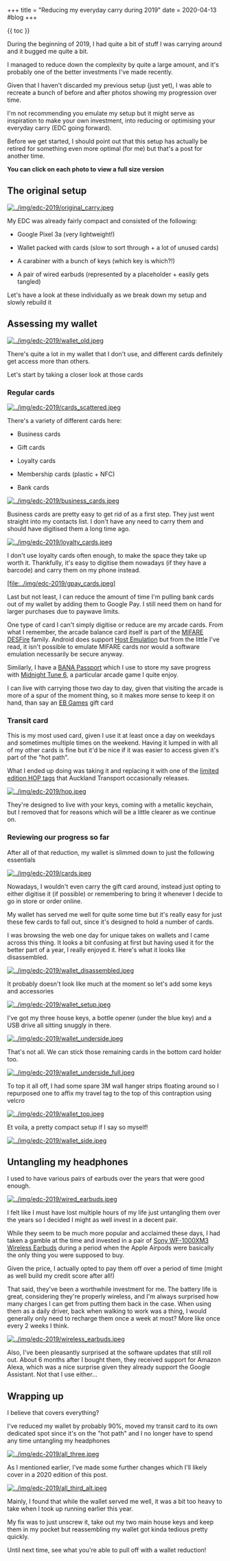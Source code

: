 +++
title = "Reducing my everyday carry during 2019"
date = 2020-04-13
#blog
+++

{{ toc }}

During the beginning of 2019, I had quite a bit of stuff I was carrying around and it bugged me quite a bit.

I managed to reduce down the complexity by quite a large amount, and it's probably one of the better investments I've made recently.

Given that I haven't discarded my previous setup (just yet), I was able to recreate a bunch of before and after photos showing my progression over time.

I'm not recommending you emulate my setup but it might serve as inspiration to make your own investment, into reducing or optimising your everyday carry (EDC going forward).

Before we get started, I should point out that this setup has actually be retired for something even more optimal (for me) but that's a post for another time.

**You can click on each photo to view a full size version**

## The original setup

[![../img/edc-2019/original_carry.jpeg](../img/edc-2019/original_carry.jpeg)](../img/edc-2019/original_carry.jpeg)

My EDC was already fairly compact and consisted of the following:

*   Google Pixel 3a (very lightweight!)
    
*   Wallet packed with cards (slow to sort through + a lot of unused cards)
    
*   A carabiner with a bunch of keys (which key is which?!)
    
*   A pair of wired earbuds (represented by a placeholder + easily gets tangled)
    

Let's have a look at these individually as we break down my setup and slowly rebuild it

## Assessing my wallet

[![../img/edc-2019/wallet_old.jpeg](../img/edc-2019/wallet_old.jpeg)](../img/edc-2019/wallet_old.jpeg)

There's quite a lot in my wallet that I don't use, and different cards definitely get access more than others.

Let's start by taking a closer look at those cards

### Regular cards

[![../img/edc-2019/cards_scattered.jpeg](../img/edc-2019/cards_scattered.jpeg)](../img/edc-2019/cards_scattered.jpeg)

There's a variety of different cards here:

*   Business cards
    
*   Gift cards
    
*   Loyalty cards
    
*   Membership cards (plastic + NFC)
    
*   Bank cards
    

[![../img/edc-2019/business_cards.jpeg](../img/edc-2019/business_cards.jpeg)](../img/edc-2019/business_cards.jpeg)

Business cards are pretty easy to get rid of as a first step. They just went straight into my contacts list. I don't have any need to carry them and should have digitised them a long time ago.

[![../img/edc-2019/loyalty_cards.jpeg](../img/edc-2019/loyalty_cards.jpeg)](../img/edc-2019/loyalty_cards.jpeg)

I don't use loyalty cards often enough, to make the space they take up worth it. Thankfully, it's easy to digitise them nowadays (if they have a barcode) and carry them on my phone instead.

[\[file:../img/edc-2019/gpay\_cards.jpeg](../img/edc-2019/gpay_cards.jpeg)\]

Last but not least, I can reduce the amount of time I'm pulling bank cards out of my wallet by adding them to Google Pay. I still need them on hand for larger purchases due to paywave limits.

One type of card I can't simply digitise or reduce are my arcade cards. From what I remember, the arcade balance card itself is part of the [MIFARE DESFire](https://www.mifare.net/en/products/chip-card-ics/mifare-desfire/) family. Android does support [Host Emulation](https://developer.android.com/guide/topics/connectivity/nfc/hce) but from the little I've read, it isn't possible to emulate MIFARE cards nor would a software emulation necessarily be secure anyway.

Similarly, I have a [BANA Passport](https://www.bandainamcoid.com/banapassport/en/) which I use to store my save progress with [Midnight Tune 6](https://wanganmaxi-official.com/wanganmaxi6/en/special/001.php), a particular arcade game I quite enjoy.

I can live with carrying those two day to day, given that visiting the arcade is more of a spur of the moment thing, so it makes more sense to keep it on hand, than say an [EB Games](https://www.ebgames.co.nz) gift card

### Transit card

This is my most used card, given I use it at least once a day on weekdays and sometimes multiple times on the weekend. Having it lumped in with all of my other cards is fine but it'd be nice if it was easier to access given it's part of the "hot path".

What I ended up doing was taking it and replacing it with one of the [limited edition HOP tags](https://at.govt.nz/bus-train-ferry/at-hop-card/buy-at-hop-card/buy-an-at-hop-key-tag/) that Auckland Transport occasionally releases.

[![../img/edc-2019/hop.jpeg](../img/edc-2019/hop.jpeg)](../img/edc-2019/hop.jpeg)

They're designed to live with your keys, coming with a metallic keychain, but I removed that for reasons which will be a little clearer as we continue on.

### Reviewing our progress so far

After all of that reduction, my wallet is slimmed down to just the following essentials

[![../img/edc-2019/cards.jpeg](../img/edc-2019/cards.jpeg)](../img/edc-2019/cards.jpeg)

Nowadays, I wouldn't even carry the gift card around, instead just opting to either digitise it (if possible) or remembering to bring it whenever I decide to go in store or order online.

My wallet has served me well for quite some time but it's really easy for just these few cards to fall out, since it's designed to hold a number of cards.

I was browsing the web one day for unique takes on wallets and I came across this thing. It looks a bit confusing at first but having used it for the better part of a year, I really enjoyed it. Here's what it looks like disassembled.

[![../img/edc-2019/wallet_disassembled.jpeg](../img/edc-2019/wallet_disassembled.jpeg)](../img/edc-2019/wallet_disassembled.jpeg)

It probably doesn't look like much at the moment so let's add some keys and accessories

[![../img/edc-2019/wallet_setup.jpeg](../img/edc-2019/wallet_setup.jpeg)](../img/edc-2019/wallet_setup.jpeg)

I've got my three house keys, a bottle opener (under the blue key) and a USB drive all sitting snuggly in there.

[![../img/edc-2019/wallet_underside.jpeg](../img/edc-2019/wallet_underside.jpeg)](../img/edc-2019/wallet_underside.jpeg)

That's not all. We can stick those remaining cards in the bottom card holder too.

[![../img/edc-2019/wallet_underside_full.jpeg](../img/edc-2019/wallet_underside_full.jpeg)](../img/edc-2019/wallet_underside_full.jpeg)

To top it all off, I had some spare 3M wall hanger strips floating around so I repurposed one to affix my travel tag to the top of this contraption using velcro

[![../img/edc-2019/wallet_top.jpeg](../img/edc-2019/wallet_top.jpeg)](../img/edc-2019/wallet_top.jpeg)

Et voila, a pretty compact setup if I say so myself!

[![../img/edc-2019/wallet_side.jpeg](../img/edc-2019/wallet_side.jpeg)](../img/edc-2019/wallet_side.jpeg)

## Untangling my headphones

I used to have various pairs of earbuds over the years that were good enough.

[![../img/edc-2019/wired_earbuds.jpeg](../img/edc-2019/wired_earbuds.jpeg)](../img/edc-2019/wired_earbuds.jpeg)

I felt like I must have lost multiple hours of my life just untangling them over the years so I decided I might as well invest in a decent pair.

While they seem to be much more popular and acclaimed these days, I had taken a gamble at the time and invested in a pair of [Sony WF-1000XM3 Wireless Earbuds](https://www.mightyape.co.nz/product/sony-wf-1000xm3-industry-leading-noise-canceling-truly-wireless-earbuds-black/30990778) during a period when the Apple Airpods were basically the only thing you were supposed to buy.

Given the price, I actually opted to pay them off over a period of time (might as well build my credit score after all!)

That said, they've been a worthwhile investment for me. The battery life is great, considering they're properly wireless, and I'm always surprised how many charges I can get from putting them back in the case. When using them as a daily driver, back when walking to work was a thing, I would generally only need to recharge them once a week at most? More like once every 2 weeks I think.

[![../img/edc-2019/wireless_earbuds.jpeg](../img/edc-2019/wireless_earbuds.jpeg)](../img/edc-2019/wireless_earbuds.jpeg)

Also, I've been pleasantly surprised at the software updates that still roll out. About 6 months after I bought them, they received support for Amazon Alexa, which was a nice surprise given they already support the Google Assistant. Not that I use either…

## Wrapping up

I believe that covers everything?

I've reduced my wallet by probably 90%, moved my transit card to its own dedicated spot since it's on the "hot path" and I no longer have to spend any time untangling my headphones

[![../img/edc-2019/all_three.jpeg](../img/edc-2019/all_three.jpeg)](../img/edc-2019/all_three.jpeg)

As I mentioned earlier, I've made some further changes which I'll likely cover in a 2020 edition of this post.

[![../img/edc-2019/all_third_alt.jpeg](../img/edc-2019/all_third_alt.jpeg)](../img/edc-2019/all_third_alt.jpeg)

Mainly, I found that while the wallet served me well, it was a bit too heavy to take when I took up running earlier this year.

My fix was to just unscrew it, take out my two main house keys and keep them in my pocket but reassembling my wallet got kinda tedious pretty quickly.

Until next time, see what you're able to pull off with a wallet reduction!